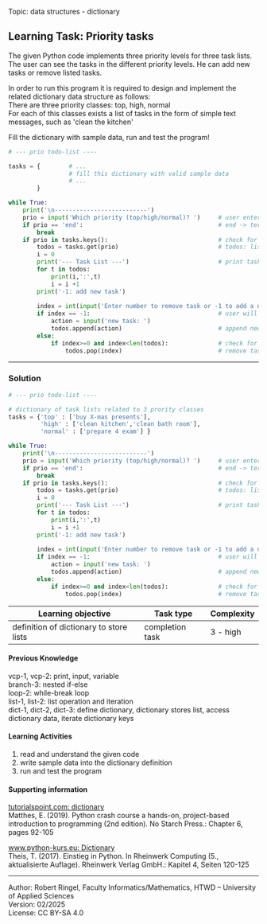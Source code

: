 Topic: data structures - dictionary

## Learning Task: Priority tasks

The given Python code implements three priority levels for three task lists. The user can see the tasks in the different priority levels.
He can add new tasks or remove listed tasks.   

In order to run this program it is required to design and implement the related dictionary data structure as follows:  
There are three priority classes: top, high, normal  
For each of this classes exists a list of tasks in the form of simple text messages, such as 'clean the kitchen'

Fill the dictionary with sample data, run and test the program!

``` python
# --- prio todo-list ----

tasks = {        # ...
                 # fill this dictionary with valid sample data
	             # ...
        }

while True:
	print('\n--------------------------')
	prio = input('Which priority (top/high/normal)? ')     # user enters priority 
	if prio == 'end':                                      # end -> terminate program
		break
	if prio in tasks.keys():	                           # check for valid priority
		todos = tasks.get(prio)                            # todos: list of tasks in requested prio
		i = 0
		print('--- Task List ---')                         # print tasks and related index
		for t in todos:
			print(i,':',t)
			i = i +1
		print('-1: add new task')
	
		index = int(input('Enter number to remove task or -1 to add a new one: '))
		if index == -1:                                    # user will enter a new task
			action = input('new task: ')                   
			todos.append(action)                           # append new task to task list
		else:
			if index>=0 and index<len(todos):              # check for valid index
				todos.pop(index)                           # remove task from task list
```

---------------------------------------

### Solution

``` python
# --- prio todo-list ----

# dictionary of task lists related to 3 prority classes
tasks = {'top' : ['buy X-mas presents'], 
	     'high' : ['clean kitchen','clean bath room'],
   		 'normal' : ['prepare 4 exam'] }

while True:
	print('\n--------------------------')
	prio = input('Which priority (top/high/normal)? ')     # user enters priority 
	if prio == 'end':                                      # end -> terminate program
		break
	if prio in tasks.keys():	                           # check for valid priority
		todos = tasks.get(prio)                            # todos: list of tasks in requested prio
		i = 0
		print('--- Task List ---')                         # print tasks and related index
		for t in todos:
			print(i,':',t)
			i = i +1
		print('-1: add new task')
	
		index = int(input('Enter number to remove task or -1 to add a new one: '))
		if index == -1:                                    # user will enter a new task
			action = input('new task: ')                   
			todos.append(action)                           # append new task to task list
		else:
			if index>=0 and index<len(todos):              # check for valid index
				todos.pop(index)                           # remove task from task list
```

| **Learning objective**                         | **Task type**   | **Complexity** |
| ---------------------------------------------- | --------------- | -------------- |
| definition of dictionary to store lists        | completion task | 3 - high       |  

#### Previous Knowledge

vcp-1, vcp-2: print, input, variable  
branch-3: nested if-else  
loop-2: while-break loop  
list-1, list-2: list operation  and iteration  
dict-1, dict-2, dict-3: define dictionary, dictionary stores list, access dictionary data, iterate dictionary keys  
  
#### Learning Activities

1) read and understand the given code
2) write sample data into the dictionary definition
3) run and test the program

#### Supporting information

[tutorialspoint.com: dictionary](https://www.tutorialspoint.com/python/python_dictionary.htm)  
Matthes, E. (2019). Python crash course a hands-on, project-based introduction to programming (2nd edition). No Starch Press.: Chapter 6, pages 92-105  

[www.python-kurs.eu: Dictionary](https://www.python-kurs.eu/python3_dictionaries.php)  
Theis, T. (2017). Einstieg in Python. In Rheinwerk Computing (5., aktualisierte Auflage). Rheinwerk Verlag GmbH.: Kapitel 4, Seiten 120-125

---------------------------------------
Author: Robert Ringel, Faculty Informatics/Mathematics, HTWD – University of Applied Sciences  
Version: 02/2025  
License: CC BY-SA 4.0